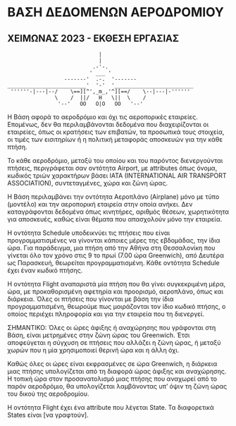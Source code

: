 # ΒΑΣΗ ΔΕΔΟΜΕΝΩΝ ΑΕΡΟΔΡΟΜΙΟΥ

## ΧΕΙΜΩΝΑΣ 2023 - ΕΚΘΕΣΗ ΕΡΓΑΣΙΑΣ

                                 |
                                 |
                               .-'-.
                              ' ___ '
                      -------'  .-.  '-------
    _________________________'  '-'  '_________________________
     ''''''-|---|--/    \==][^',_m_,'^][==/    \--|---|-''''''
                   \    /  ||/   H   \||  \    /
                    '--'   OO   O|O   OO   '--'


Η Βάση αφορά το αεροδρόμιο και όχι τις αεροπορικές εταιρείες. Επομένως, δεν θα περιλαμβάνονται δεδομένα που
διαχειρίζονται οι εταιρείες, όπως οι κρατήσεις των επιβατών, τα προσωπικά τους στοιχεία, οι τιμές των εισιτηρίων
ή η πολιτική μεταφοράς αποσκευών για την κάθε πτήση.

Το κάθε αεροδρόμιο, μεταξύ του οποίου και του παρόντος διενεργούνται πτήσεις, περιγράφεται σαν οντότητα
Airport, με attributes όπως όνομα, κωδικός τριών χαρακτήρων βάσει IATA (INTERNATIONAL AIR TRANSPORT
ASSOCIATION), συντεταγμένες, χώρα και ζώνη ώρας.

Η Βάση περιλαμβάνει την οντότητα Αεροπλάνο (Airplane) μόνο με τύπο (μοντέλο) και την αεροπορική εταιρεία
στην οποία ανήκει. Δεν καταγράφονται δεδομένα όπως κινητήρες, αριθμός θέσεων, χωρητικότητα για αποσκευές,
καθώς είναι θέματα που απασχολούν μόνο την εταιρεία.

Η οντότητα Schedule υποδεικνύει τις πτήσεις που είναι προγραμματισμένες να γίνονται κάποιες μέρες της
εβδομάδας, την ίδια ώρα. Για παράδειγμα, μια πτήση από την Αθήνα στη Θεσσαλονίκη που γίνεται όλο τον χρόνο
στις 9 το πρωί (7.00 ώρα Greenwich), από Δευτέρα ως Παρασκευή, θεωρείται προγραμματισμένη. Κάθε οντότητα
Schedule έχει έναν κωδικό πτήσης.

Η οντότητα Flight αναπαριστά μία πτήση που θα γίνει συγκεκριμένη μέρα, ώρα, με προκαθορισμένη αφετηρία και
προορισμό, αεροπλάνο, όπως και διάρκεια. Όλες οι πτήσεις που γίνονται με βάση την ίδια προγραμματισμένη,
θεωρούμε πως μοιράζονται τον ίδιο κωδικό πτήσης, ο οποίος περιέχει πληροφορία και για την εταιρεία που τη
διενεργεί.

ΣΗΜΑΝΤΙΚΟ: Όλες οι ώρες άφιξης ή αναχώρησης που γράφονται στη Βάση, είναι μετρημένες στην ζώνη ώρας του
Greenwich. Έτσι αποφεύγεται η σύγχυση σε πτήσεις που αλλάζει η ζώνη ώρας, ή μεταξύ χωρών που η μία
χρησιμοποιεί θερινή ώρα και η άλλη όχι.

Καθώς όλες οι ώρες είναι εκφρασμένες σε ώρα Greenwich, η διάρκεια μιας πτήσης υπολογίζεται από τη διαφορά
ώρας άφιξης και αναχώρησης. Η τοπική ώρα στον προσανατολισμό μιας πτήσης που αναχωρεί από το παρόν
αεροδρόμιο, θα υπολογίζεται λαμβάνοντας υπ’ όψιν τη ζώνη ώρας του δικού της αεροδρομίου.

Η οντότητα Flight έχει ένα attribute που λέγεται State. Τα διαφορετικά States είναι [να γραφτούν].







